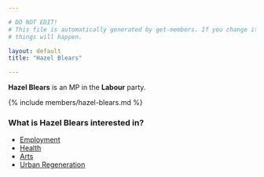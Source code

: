 ```yaml
---

# DO NOT EDIT!
# This file is automatically generated by get-members. If you change it, bad
# things will happen.

layout: default
title: "Hazel Blears"

---
```


**Hazel Blears** is an MP in the **Labour** party.

{% include members/hazel-blears.md %}

### What is Hazel Blears interested in?


* [Employment](/interests/employment.html)
* [Health](/interests/health.html)
* [Arts](/interests/arts.html)
* [Urban Regeneration](/interests/urban-regeneration.html)
